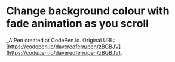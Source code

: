 # Change background colour with fade animation as you scroll
 _A Pen created at CodePen.io. Original URL: [https://codepen.io/daveredfern/pen/zBGBJV](https://codepen.io/daveredfern/pen/zBGBJV).

 